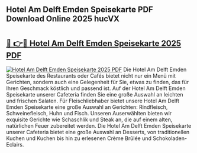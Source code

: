 ## Hotel Am Delft Emden Speisekarte PDF Download Online 2025 hucVX

# <h2><a href="http://gcd7rui.nevu.top/?p=Hotel+Am+Delft+Emden+Speisekarte">🔗 👉🔴 Hotel Am Delft Emden Speisekarte 2025 PDF</a></h2>

[![Hotel Am Delft Emden Speisekarte 2025 PDF](https://i.imgur.com/dBaPXMq.png)](http://gcd7rui.nevu.top/?p=Hotel+Am+Delft+Emden+Speisekarte)
Die Hotel Am Delft Emden Speisekarte des Restaurants oder Cafés bietet nicht nur ein Menü mit Gerichten, sondern auch eine Gelegenheit für Sie, etwas zu finden, das für Ihren Geschmack köstlich und passend ist. Auf der Hotel Am Delft Emden Speisekarte unserer Cafeteria finden Sie eine große Auswahl an leichten und frischen Salaten. Für Fleischliebhaber bietet unsere Hotel Am Delft Emden Speisekarte eine große Auswahl an Gerichten: Rindfleisch, Schweinefleisch, Huhn und Fisch. Unseren Auserwählten bieten wir exquisite Gerichte wie Schaschlik und Steak an, die auf einem alten, natürlichen Feuer zubereitet werden. Die Hotel Am Delft Emden Speisekarte unserer Cafeteria bietet eine große Auswahl an Desserts, von traditionellen Kuchen und Kuchen bis hin zu erlesenen Crème Brûlée und Schokoladen-Eclairs.
